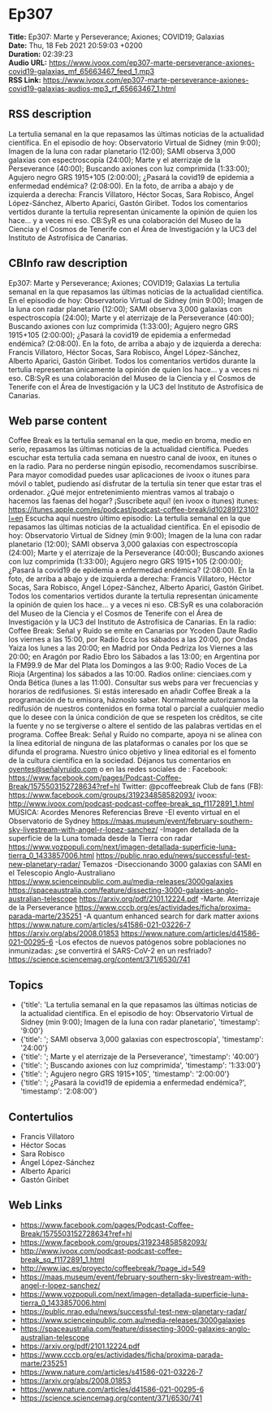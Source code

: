 # Ep307  
**Title:** Ep307: Marte y Perseverance; Axiones; COVID19; Galaxias  
**Date:** Thu, 18 Feb 2021 20:59:03 +0200  
**Duration:** 02:39:23  
**Audio URL:** https://www.ivoox.com/ep307-marte-perseverance-axiones-covid19-galaxias_mf_65663467_feed_1.mp3  
**RSS Link:** https://www.ivoox.com/ep307-marte-perseverance-axiones-covid19-galaxias-audios-mp3_rf_65663467_1.html  

## RSS description
La tertulia semanal en la que repasamos las últimas noticias de la actualidad científica. En el episodio de hoy: Observatorio Virtual de Sidney (min 9:00); Imagen de la luna con radar planetario (12:00); SAMI observa 3,000 galaxias con espectroscopía (24:00); Marte y el aterrizaje de la Perseverance (40:00); Buscando axiones con luz comprimida (1:33:00); Agujero negro GRS 1915+105 (2:00:00); ¿Pasará la covid19 de epidemia a enfermedad endémica? (2:08:00). En la foto, de arriba a abajo y de izquierda a derecha: Francis Villatoro, Héctor Socas, Sara Robisco, Ángel López-Sánchez, Alberto Aparici, Gastón Giribet. Todos los comentarios vertidos durante la tertulia representan únicamente la opinión de quien los hace... y a veces ni eso. CB:SyR es una colaboración del Museo de la Ciencia y el Cosmos de Tenerife con el Área de Investigación y la UC3 del Instituto de Astrofísica de Canarias.

## CBInfo raw description
Ep307: Marte y Perseverance; Axiones; COVID19; Galaxias
La tertulia semanal en la que repasamos las últimas noticias de la actualidad científica. En el episodio de hoy: Observatorio Virtual de Sidney (min 9:00); Imagen de la luna con radar planetario (12:00); SAMI observa 3,000 galaxias con espectroscopía (24:00); Marte y el aterrizaje de la Perseverance (40:00); Buscando axiones con luz comprimida (1:33:00); Agujero negro GRS 1915+105 (2:00:00); ¿Pasará la covid19 de epidemia a enfermedad endémica? (2:08:00). En la foto, de arriba a abajo y de izquierda a derecha: Francis Villatoro, Héctor Socas, Sara Robisco, Ángel López-Sánchez, Alberto Aparici, Gastón Giribet. Todos los comentarios vertidos durante la tertulia representan únicamente la opinión de quien los hace... y a veces ni eso. CB:SyR es una colaboración del Museo de la Ciencia y el Cosmos de Tenerife con el Área de Investigación y la UC3 del Instituto de Astrofísica de Canarias.


## Web parse content
Coffee Break es la tertulia semanal en la que, medio en broma, medio en serio, repasamos las últimas noticias de la actualidad científica. Puedes escuchar esta tertulia cada semana en nuestro canal de ivoox, en itunes o en la radio. Para no perderse ningún episodio, recomendamos suscribirse. Para mayor comodidad puedes usar aplicaciones de ivoox o itunes para móvil o tablet, pudiendo así disfrutar de la tertulia sin tener que estar tras el ordenador. ¿Qué mejor entretenimiento mientras vamos al trabajo o hacemos las faenas del hogar? ¡Suscríbete aquí! (en ivoox o itunes) itunes: https://itunes.apple.com/es/podcast/podcast-coffee-break/id1028912310?l=en Escucha aquí nuestro último episodio: La tertulia semanal en la que repasamos las últimas noticias de la actualidad científica. En el episodio de hoy: Observatorio Virtual de Sidney (min 9:00); Imagen de la luna con radar planetario (12:00); SAMI observa 3,000 galaxias con espectroscopía (24:00); Marte y el aterrizaje de la Perseverance (40:00); Buscando axiones con luz comprimida (1:33:00); Agujero negro GRS 1915+105 (2:00:00); ¿Pasará la covid19 de epidemia a enfermedad endémica? (2:08:00). En la foto, de arriba a abajo y de izquierda a derecha: Francis Villatoro, Héctor Socas, Sara Robisco, Ángel López-Sánchez, Alberto Aparici, Gastón Giribet. Todos los comentarios vertidos durante la tertulia representan únicamente la opinión de quien los hace… y a veces ni eso. CB:SyR es una colaboración del Museo de la Ciencia y el Cosmos de Tenerife con el Área de Investigación y la UC3 del Instituto de Astrofísica de Canarias. En la radio: Coffee Break: Señal y Ruido se emite en Canarias por Ycoden Daute Radio los viernes a las 15:00, por Radio Ecca los sábados a las 20:00, por Ondas Yaiza los lunes a las 20:00; en Madrid por Onda Pedriza los Viernes a las 20:00; en Aragón por Radio Ebro los Sábados a las 13:00; en Argentina por la FM99.9 de Mar del Plata los Domingos a las 9:00; Radio Voces de La Rioja (Argentina) los sábados a las 10:00. Radios online: cienciaes.com y Onda Bética (lunes a las 11:00). Consultar sus webs para ver frecuencias y horarios de redifusiones. Si estás interesado en añadir Coffee Break a la programación de tu emisora, háznoslo saber. Normalmente autorizamos la redifusión de nuestros contenidos en forma total o parcial a cualquier medio que lo desee con la única condición de que se respeten los créditos, se cite la fuente y no se tergiverse o altere el sentido de las palabras vertidas en el programa. Coffee Break: Señal y Ruido no comparte, apoya ni se alinea con la línea editorial de ninguna de las plataformas o canales por los que se difunda el programa. Nuestro único objetivo y línea editorial es el fomento de la cultura científica en la sociedad. Déjanos tus comentarios en oyentes@señalyruido.com o en las redes sociales de : Facebook: https://www.facebook.com/pages/Podcast-Coffee-Break/1575503152728634?ref=hl Twitter: @pcoffeebreak Club de fans (FB): https://www.facebook.com/groups/319234858582093/ ivoox: http://www.ivoox.com/podcast-podcast-coffee-break_sq_f1172891_1.html MÚSICA: Acordes Menores Referencias Breve -El evento virtual en el Observatorio de Sydney https://maas.museum/event/february-southern-sky-livestream-with-angel-r-lopez-sanchez/ -Imagen detallada de la superficie de la Luna tomada desde la Tierra con radar https://www.vozpopuli.com/next/imagen-detallada-superficie-luna-tierra_0_1433857006.html https://public.nrao.edu/news/successful-test-new-planetary-radar/ Temazos -Diseccionando 3000 galaxias con SAMI en el Telescopio Anglo-Australiano https://www.scienceinpublic.com.au/media-releases/3000galaxies https://spaceaustralia.com/feature/dissecting-3000-galaxies-anglo-australian-telescope https://arxiv.org/pdf/2101.12224.pdf -Marte. Aterrizaje de la Perseverance https://www.cccb.org/es/actividades/ficha/proxima-parada-marte/235251 -A quantum enhanced search for dark matter axions https://www.nature.com/articles/s41586-021-03226-7 https://arxiv.org/abs/2008.01853 https://www.nature.com/articles/d41586-021-00295-6 -Los efectos de nuevos patógenos sobre poblaciones no inmunizadas: ¿se convertirá el SARS-CoV-2 en un resfriado? https://science.sciencemag.org/content/371/6530/741

## Topics
- {'title': 'La tertulia semanal en la que repasamos las últimas noticias de la actualidad científica. En el episodio de hoy: Observatorio Virtual de Sidney (min 9:00); Imagen de la luna con radar planetario', 'timestamp': '9:00'}
- {'title': '; SAMI observa 3,000 galaxias con espectroscopía', 'timestamp': '24:00'}
- {'title': '; Marte y el aterrizaje de la Perseverance', 'timestamp': '40:00'}
- {'title': '; Buscando axiones con luz comprimida', 'timestamp': '1:33:00'}
- {'title': '; Agujero negro GRS 1915+105', 'timestamp': '2:00:00'}
- {'title': '; ¿Pasará la covid19 de epidemia a enfermedad endémica?', 'timestamp': '2:08:00'}
## Contertulios
- Francis Villatoro
- Héctor Socas
- Sara Robisco
- Ángel López-Sánchez
- Alberto Aparici
- Gastón Giribet
## Web Links
- https://www.facebook.com/pages/Podcast-Coffee-Break/1575503152728634?ref=hl
- https://www.facebook.com/groups/319234858582093/
- http://www.ivoox.com/podcast-podcast-coffee-break_sq_f1172891_1.html
- http://www.iac.es/proyecto/coffeebreak/?page_id=549
- https://maas.museum/event/february-southern-sky-livestream-with-angel-r-lopez-sanchez/
- https://www.vozpopuli.com/next/imagen-detallada-superficie-luna-tierra_0_1433857006.html
- https://public.nrao.edu/news/successful-test-new-planetary-radar/
- https://www.scienceinpublic.com.au/media-releases/3000galaxies
- https://spaceaustralia.com/feature/dissecting-3000-galaxies-anglo-australian-telescope
- https://arxiv.org/pdf/2101.12224.pdf
- https://www.cccb.org/es/actividades/ficha/proxima-parada-marte/235251
- https://www.nature.com/articles/s41586-021-03226-7
- https://arxiv.org/abs/2008.01853
- https://www.nature.com/articles/d41586-021-00295-6
- https://science.sciencemag.org/content/371/6530/741